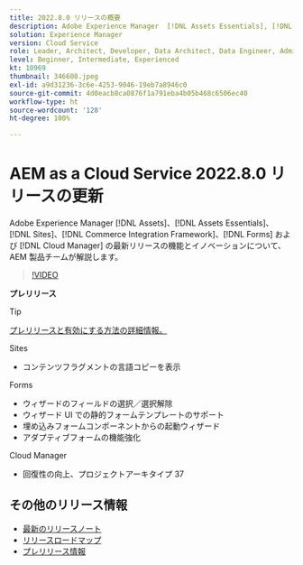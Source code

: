 ```yaml
---
title: 2022.8.0 リリースの概要
description: Adobe Experience Manager  [!DNL Assets Essentials], [!DNL Sites], [!DNL Screens], [!DNL Forms]  および  [!DNL Cloud Foundation] の 2022.7.0 リリースの最新機能とイノベーションについて説明します。
solution: Experience Manager
version: Cloud Service
role: Leader, Architect, Developer, Data Architect, Data Engineer, Admin, User
level: Beginner, Intermediate, Experienced
kt: 10969
thumbnail: 346608.jpeg
exl-id: a9d31236-3c6e-4253-9046-19eb7a8946c0
source-git-commit: 4d0eacb8ca0876f1a791eba4b05b468c6506ec40
workflow-type: ht
source-wordcount: '128'
ht-degree: 100%

---
```


# AEM as a Cloud Service 2022.8.0 リリースの更新

Adobe Experience Manager [!DNL Assets]、[!DNL Assets Essentials]、[!DNL Sites]、[!DNL Commerce Integration Framework]、[!DNL Forms] および [!DNL Cloud Manager] の最新リリースの機能とイノベーションについて、AEM 製品チームが解説します。

>[!VIDEO](https://video.tv.adobe.com/v/346608/?quality=12&learn=on)

**プレリリース**

>[!TIP]
>
>[プレリリースと有効にする方法の詳細情報。](https://experienceleague.adobe.com/docs/experience-manager-cloud-service/content/release-notes/prerelease.html?lang=ja)

Sites

* コンテンツフラグメントの言語コピーを表示

Forms

* ウィザードのフィールドの選択／選択解除
* ウィザード UI での静的フォームテンプレートのサポート
* 埋め込みフォームコンポーネントからの起動ウィザード
* アダプティブフォームの機能強化

Cloud Manager

* 回復性の向上、プロジェクトアーキタイプ 37

<!--- Have questions about the release?  Discuss the release in [Experience League Communities](https://adobe.ly/3paYDAo) --->

## その他のリリース情報

* [最新のリリースノート](https://experienceleague.adobe.com/docs/experience-manager-cloud-service/content/release-notes/home.html?lang=ja)
* [リリースロードマップ](https://experienceleague.adobe.com/docs/experience-manager-release-information/aem-release-updates/update-releases-roadmap.html?lang=ja)
* [プレリリース情報](https://experienceleague.adobe.com/docs/experience-manager-cloud-service/content/release-notes/prerelease.html?lang=ja)
